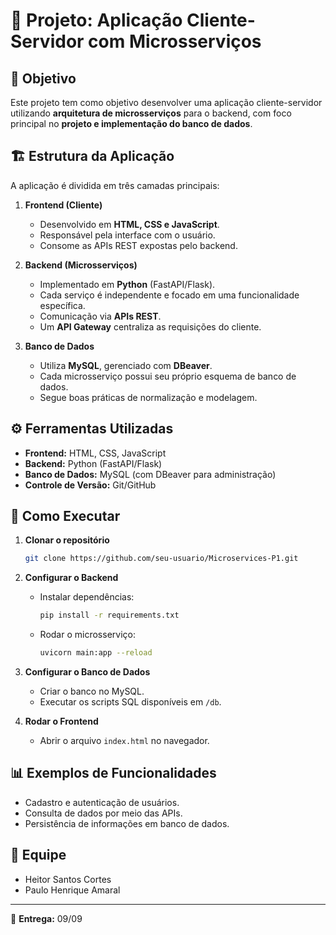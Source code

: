 # 📌 Projeto: Aplicação Cliente-Servidor com Microsserviços

## 🎯 Objetivo
Este projeto tem como objetivo desenvolver uma aplicação cliente-servidor utilizando **arquitetura de microsserviços** para o backend, com foco principal no **projeto e implementação do banco de dados**.

## 🏗️ Estrutura da Aplicação
A aplicação é dividida em três camadas principais:

1. **Frontend (Cliente)**
   - Desenvolvido em **HTML, CSS e JavaScript**.
   - Responsável pela interface com o usuário.
   - Consome as APIs REST expostas pelo backend.

2. **Backend (Microsserviços)**
   - Implementado em **Python** (FastAPI/Flask).
   - Cada serviço é independente e focado em uma funcionalidade específica.
   - Comunicação via **APIs REST**.
   - Um **API Gateway** centraliza as requisições do cliente.

3. **Banco de Dados**
   - Utiliza **MySQL**, gerenciado com **DBeaver**.
   - Cada microsserviço possui seu próprio esquema de banco de dados.
   - Segue boas práticas de normalização e modelagem.

## ⚙️ Ferramentas Utilizadas
- **Frontend:** HTML, CSS, JavaScript  
- **Backend:** Python (FastAPI/Flask)  
- **Banco de Dados:** MySQL (com DBeaver para administração)  
- **Controle de Versão:** Git/GitHub  

## 🚀 Como Executar
1. **Clonar o repositório**
   ```bash
   git clone https://github.com/seu-usuario/Microservices-P1.git
   ```

2. **Configurar o Backend**
   - Instalar dependências:
     ```bash
     pip install -r requirements.txt
     ```
   - Rodar o microsserviço:
     ```bash
     uvicorn main:app --reload
     ```

3. **Configurar o Banco de Dados**
   - Criar o banco no MySQL.
   - Executar os scripts SQL disponíveis em `/db`.

4. **Rodar o Frontend**
   - Abrir o arquivo `index.html` no navegador.

## 📊 Exemplos de Funcionalidades
- Cadastro e autenticação de usuários.  
- Consulta de dados por meio das APIs.  
- Persistência de informações em banco de dados.  

## 👥 Equipe
- Heitor Santos Cortes
- Paulo Henrique Amaral  

---
📅 **Entrega:** 09/09  
